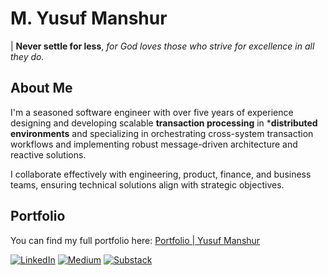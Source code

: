 # M. Yusuf Manshur

| **Never settle for less**, _for God loves those who strive for excellence in all they do._

## About Me

I'm a seasoned software engineer with over five years of experience designing and developing scalable **transaction processing** in ***distributed environments** and specializing in orchestrating cross-system transaction workflows and implementing robust message-driven architecture and reactive solutions.

I collaborate effectively with engineering, product, finance, and business teams, ensuring technical solutions align with strategic objectives.

## Portfolio

You can find my full portfolio here: [Portfolio | Yusuf Manshur](https://ymanshur.github.io/portfolio/)

[![LinkedIn](https://img.shields.io/badge/linkedin-%230077B5.svg?style=for-the-badge&logo=linkedin&logoColor=white)](https://www.linkedin.com/in/ymanshur/)
[![Medium](https://img.shields.io/badge/Medium-12100E?style=for-the-badge&logo=medium&logoColor=white)](https://medium.com/@ymanshur)
[![Substack](https://img.shields.io/badge/Substack-%23006f5c.svg?style=for-the-badge&logo=substack&logoColor=FF6719)](https://substack.com/@yusufmanshur869537)
